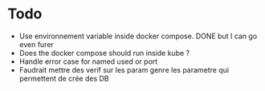 # Todo

- Use environnement variable inside docker compose. DONE but I can go even furer
- Does the docker compose should run inside kube ? 
- Handle error case for named used or port
- Faudrait mettre des verif sur les param genre les parametre qui permettent de crée des DB
